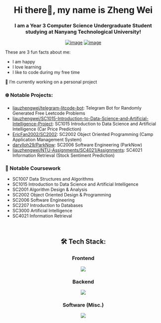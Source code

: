 <h1 align="center">Hi there👋, my name is Zheng Wei</h1>
<h3 align="center">I am a Year 3 Computer Science Undergraduate Student studying at Nanyang Technological University!</h3>
<div align="center">

[![image](https://img.shields.io/badge/LinkedIn-0077B5?style=for-the-badge&logo=linkedin&logoColor=white)](www.linkedin.com/in/liau-zheng-wei/)
[![image](https://img.shields.io/badge/Gmail-D14836?style=for-the-badge&logo=gmail&logoColor=white)](mailto:liauzhengwei@gmail.com)

  
</div>
These are 3 fun facts about me:

- I am happy
- I love learning
- I like to code during my free time

🔭 I’m currently working on a personal project

### ❄️ Notable Projects:
- [liauzhengwei/telegram-litcode-bot](https://github.com/liauzhengwei/telegram-litcode-bot): Telegram Bot for Randomly Generated Free Leetcode Problems
- [liauzhengwei/SC1015-Introduction-to-Data-Science-and-Artificial-Intelligence-Project](https://github.com/liauzhengwei/SC1015-Introduction-to-Data-Science-and-Artificial-Intelligence-Project): SC1015 Introduction to Data Science and Artificial Intelligence (Car Price Prediction)
- [EricFan2002/SC2002](https://github.com/EricFan2002/SC2002): SC2002 Object Oriented Programming (Camp Application Management System)
- [darylloh29/ParkNow](https://github.com/darylloh29/ParkNow): SC2006 Software Engineering (ParkNow)
- [liauzhengwei/NTU-Assignments/SC4021/Assignments](https://github.com/liauzhengwei/NTU-Assignments/tree/main/SC4021/Assignment): SC4021 Information Retrieval (Stock Sentiment Prediction)

### 📖 Notable Coursework
- SC1007 Data Structures and Algorithms
- SC1015 Introduction to Data Science and Artificial Intelligence
- SC2001 Algorithm Design & Analysis
- SC2002 Object Oriented Design & Programming
- SC2006 Software Engineering
- SC2207 Introduction to Databases
- SC3000 Artificial Intelligence
- SC4021 Information Retrieval

<br />

<h2 align="center"> 🛠 Tech Stack:</h2>

<div align="center">
  <h3>Frontend</h3>
  <p>
    <a href="https://skillicons.dev">
      <img src="https://skillicons.dev/icons?i=html,css,js,react" />
    </a>
  </p>
  <h3>Backend</h3>
  <p>
    <a href="https://skillicons.dev">
      <img src="https://skillicons.dev/icons?i=nodejs,supabase,mysql" />
    </a>
  </p>
<h3>Software (Misc.)</h3>
  <p>
    <a href="https://skillicons.dev">
      <img src="https://skillicons.dev/icons?i=c,cpp,python,java,git" />
    </a>
  </p>
  <br />
</div>
